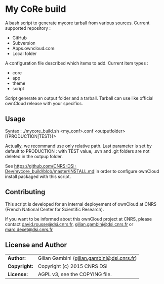 # My CoRe build

A bash script to generate mycore tarball from various sources. 
Current supported repository :
* GitHub
* Subversion
* Apps.owncloud.com
* Local folder

A configuration file described which items to add.
Current item types :
* core
* app
* theme
* script

Script generate an output folder and a tarball. Tarball can use like official ownCloud release with your specifics.

## Usage

Syntax : ./mycore_build.sh \<my_conf\>.conf \<outputfolder\> \[{PRODUCTION|TEST}]\>

Actually, we recommand use only relative path. Last parameter is set by default to PRODUCTION : with TEST value, .svn and .git folders are not deleted in the outpup folder.

See https://github.com/CNRS-DSI-Dev/mycore_build/blob/master/INSTALL.md in order to configure ownCloud install packaged with this script.

## Contributing

This script is developed for an internal deployement of ownCloud at CNRS (French National Center for Scientific Research).

If you want to be informed about this ownCloud project at CNRS, please contact david.rousse@dsi.cnrs.fr, gilian.gambini@dsi.cnrs.fr or marc.dexet@dsi.cnrs.fr

## License and Author

|                      |                                          |
|:---------------------|:-----------------------------------------|
| **Author:**          | Gilian Gambini (<gilian.gambini@dsi.cnrs.fr>)
| **Copyright:**       | Copyright (c) 2015 CNRS DSI
| **License:**         | AGPL v3, see the COPYING file.
